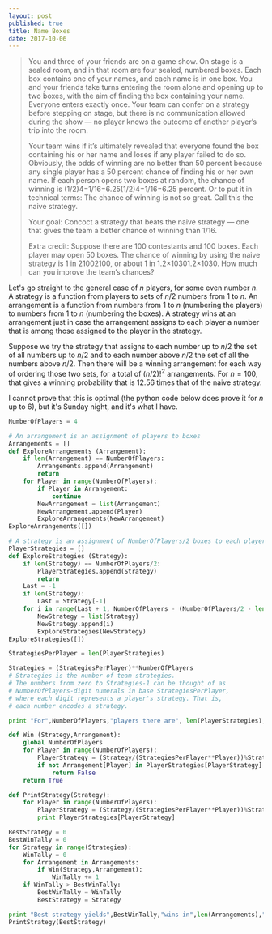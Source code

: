 ```yaml
---
layout: post
published: true
title: Name Boxes
date: 2017-10-06
---
```


>You and three of your friends are on a game show. On stage is a sealed room, and in that room are four sealed, numbered boxes. Each box contains one of your names, and each name is in one box. You and your friends take turns entering the room alone and opening up to two boxes, with the aim of finding the box containing your name. Everyone enters exactly once. Your team can confer on a strategy before stepping on stage, but there is no communication allowed during the show — no player knows the outcome of another player’s trip into the room.
>
>Your team wins if it’s ultimately revealed that everyone found the box containing his or her name and loses if any player failed to do so. Obviously, the odds of winning are no better than 50 percent because any single player has a 50 percent chance of finding his or her own name. If each person opens two boxes at random, the chance of winning is (1/2)4=1/16=6.25(1/2)4=1/16=6.25 percent. Or to put it in technical terms: The chance of winning is not so great. Call this the naive strategy.
>
>Your goal: Concoct a strategy that beats the naive strategy — one that gives the team a better chance of winning than 1/16.
>
>Extra credit: Suppose there are 100 contestants and 100 boxes. Each player may open 50 boxes. The chance of winning by using the naive strategy is 1 in 21002100, or about 1 in 1.2×10301.2×1030. How much can you improve the team’s chances?

Let's go straight to the general case of $n$ players, for some even number $n$.  A strategy is a function from players to sets of $n/2$ numbers from $1$ to $n$. An arrangement is a function from numbers from $1$ to $n$ (numbering the players) to numbers from $1$ to $n$ (numbering the boxes). A strategy wins at an arrangement just in case the arrangement assigns to each player a number that is among those assigned to the player in the strategy.  

Suppose we try the strategy that assigns to each number up to $n/2$ the set of all numbers up to $n/2$ and to each number above $n/2$ the set of all the numbers above $n/2$. Then there will be a winning arrangement for each way of ordering those two sets, for a total of $(n/2)!^2$ arrangements.  For $n=100$, that gives a winning probability that is $12.56$ times that of the naive strategy.

I cannot prove that this is optimal (the python code below does prove it for $n$ up to $6$), but it's Sunday night, and it's what I have.

```python
NumberOfPlayers = 4

# An arrangement is an assignment of players to boxes
Arrangements = []
def ExploreArrangements (Arrangement):
	if len(Arrangement) == NumberOfPlayers:
		Arrangements.append(Arrangement)
		return
	for Player in range(NumberOfPlayers):
		if Player in Arrangement:
			continue
		NewArrangement = list(Arrangement)
		NewArrangement.append(Player)
		ExploreArrangements(NewArrangement)
ExploreArrangements([])

# A strategy is an assignment of NumberOfPlayers/2 boxes to each player
PlayerStrategies = []
def ExploreStrategies (Strategy):
	if len(Strategy) == NumberOfPlayers/2:
		PlayerStrategies.append(Strategy)
		return
	Last = -1
	if len(Strategy):
		Last = Strategy[-1]
	for i in range(Last + 1, NumberOfPlayers - (NumberOfPlayers/2 - len(Strategy)) + 1):
		NewStrategy = list(Strategy)
		NewStrategy.append(i)
		ExploreStrategies(NewStrategy)
ExploreStrategies([])

StrategiesPerPlayer = len(PlayerStrategies)

Strategies = (StrategiesPerPlayer)**NumberOfPlayers
# Strategies is the number of team strategies. 
# The numbers from zero to Strategies-1 can be thought of as 
# NumberOfPlayers-digit numerals in base StrategiesPerPlayer,
# where each digit represents a player's strategy. That is,
# each number encodes a strategy.

print "For",NumberOfPlayers,"players there are", len(PlayerStrategies),"player strategies and",Strategies,"team strategies."

def Win (Strategy,Arrangement):
	global NumberOfPlayers
	for Player in range(NumberOfPlayers):
		PlayerStrategy = (Strategy/(StrategiesPerPlayer**Player))%StrategiesPerPlayer
		if not Arrangement[Player] in PlayerStrategies[PlayerStrategy]:
			return False
	return True

def PrintStrategy(Strategy):
	for Player in range(NumberOfPlayers):
		PlayerStrategy = (Strategy/(StrategiesPerPlayer**Player))%StrategiesPerPlayer
		print PlayerStrategies[PlayerStrategy]

BestStrategy = 0
BestWinTally = 0
for Strategy in range(Strategies):
	WinTally = 0
	for Arrangement in Arrangements:
		if Win(Strategy,Arrangement):
			WinTally += 1
	if WinTally > BestWinTally:
		BestWinTally = WinTally
		BestStrategy = Strategy

print "Best strategy yields",BestWinTally,"wins in",len(Arrangements),"arrangements, and is:"
PrintStrategy(BestStrategy)
```

<br>
